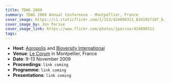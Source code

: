 ```yaml
---
title: TDWG 2009
summary: TDWG 2009 Annual Conference - Montpellier, France
cover_image: https://c1.staticflickr.com/1/153/424090311_83d192f107_b.jpg
cover_image_by: Jon Parise
cover_image_link: https://www.flickr.com/photos/jparise/424090311
tags: 
---
```


* **Host**: [Agropolis](http://www.agropolis.org/) and [Bioversity International](https://www.bioversityinternational.org/)
* **Venue**: [Le Corum](http://www.montpellier-events.com/en/The-Corum/Presentation) in Montpellier, France
* **Date**: 9-13 November 2009
* **Proceedings**: `link coming`
* **Programme**: `link coming`
* **Presentations**: `link coming`
